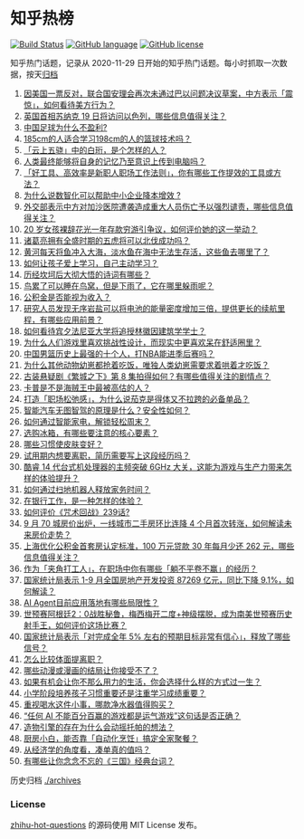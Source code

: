# 知乎热榜
[![Build Status](https://github.com/ToWeLong/zhihu-hot-questions/workflows/CI/badge.svg)](https://github.com/ToWeLong/zhihu-hot-questions/actions)
[![GitHub language](https://img.shields.io/badge/language-golang-orange.svg)](https://golang.org/)
[![GitHub license](https://img.shields.io/github/license/ToWeLong/zhihu-hot-questions)](https://github.com/ToWeLong/zhihu-hot-questions/blob/main/LICENSE)

知乎热门话题，记录从 2020-11-29 日开始的知乎热门话题。每小时抓取一次数据，按天[归档](./archives)

<!-- BEGIN -->

1. [因美国一票反对，联合国安理会再次未通过巴以问题决议草案，中方表示「震惊」，如何看待美方行为？](https://www.zhihu.com/question/626784641)
1. [英国首相苏纳克 19 日将访问以色列，哪些信息值得关注？](https://www.zhihu.com/question/626793210)
1. [中国足球为什么不盈利?](https://www.zhihu.com/question/626642675)
1. [185cm的人适合学习198cm的人的篮球技术吗？](https://www.zhihu.com/question/624989063)
1. [「云上五骁」中的白珩，是个怎样的人？](https://www.zhihu.com/question/626484145)
1. [人类最终能够将自身的记忆乃至意识上传到电脑吗？](https://www.zhihu.com/question/625115952)
1. [「好工具、高效率是新职人职场工作法则」，你有哪些工作提效的工具或方法？](https://www.zhihu.com/question/626648705)
1. [为什么说数智化可以帮助中小企业降本增效 ?](https://www.zhihu.com/question/621666504)
1. [外交部表示中方对加沙医院遭袭造成重大人员伤亡予以强烈谴责，哪些信息值得关注？](https://www.zhihu.com/question/626702237)
1. [20 岁女孩裸辞花光一年存款穷游引争议，如何评价她的这一举动？](https://www.zhihu.com/question/626456390)
1. [诸葛亮拥有全盛时期的五虎将可以北伐成功吗？](https://www.zhihu.com/question/611330392)
1. [黄河每天将鱼冲入大海，淡水鱼在海中无法生存活，这些鱼去哪里了？](https://www.zhihu.com/question/626045818)
1. [如何让孩子爱上学习，自己主动学习？](https://www.zhihu.com/question/623566080)
1. [历经坎坷后大彻大悟的诗词有哪些？](https://www.zhihu.com/question/625589495)
1. [鸟累了可以睡在鸟窝，但是下雨了，它在哪里躲雨呢？](https://www.zhihu.com/question/536554817)
1. [公积金是否能视为收入？](https://www.zhihu.com/question/23917578)
1. [研究人员发现无序岩盐可以将电池的能量密度增加三倍，提供更长的续航里程，有哪些应用前景？](https://www.zhihu.com/question/626666314)
1. [如何看待宾夕法尼亚大学将追授林徽因建筑学学士？](https://www.zhihu.com/question/626465321)
1. [为什么人们游戏里喜欢挑战性设计，而现实中更喜欢呆在舒适圈里？](https://www.zhihu.com/question/616225074)
1. [中国男篮历史上最强的十个人，打NBA能进季后赛吗？](https://www.zhihu.com/question/625448405)
1. [为什么其他动物幼崽都抢着吃饭，唯独人类幼崽需要求着哄着才吃饭？](https://www.zhihu.com/question/620889402)
1. [古装悬疑剧《繁城之下》第 8 集拍得如何？有哪些值得关注的剧情点？](https://www.zhihu.com/question/626694902)
1. [卡普是不是海贼王中最被高估的人？](https://www.zhihu.com/question/372118524)
1. [打造「职场松弛感」，为什么说茄克是得体又不拉跨的必备单品？](https://www.zhihu.com/question/622203935)
1. [智能汽车无图智驾的原理是什么？安全性如何？](https://www.zhihu.com/question/625263816)
1. [如何通过智能家电，解锁轻松周末？](https://www.zhihu.com/question/622988182)
1. [选购冰箱，有哪些要注意的核心要素？](https://www.zhihu.com/question/622988207)
1. [哪些习惯使皮肤变好？](https://www.zhihu.com/question/576198961)
1. [试用期内想要离职，简历需要写上这段经历吗？](https://www.zhihu.com/question/622554028)
1. [酷睿 14 代台式机处理器的主频突破 6GHz 大关，这能为游戏与生产力带来怎样的体验提升？](https://www.zhihu.com/question/626647343)
1. [如何通过扫地机器人释放家务时间？](https://www.zhihu.com/question/622988096)
1. [在银行工作，是一种怎样的体验？](https://www.zhihu.com/question/622550025)
1. [如何评价《咒术回战》239话?](https://www.zhihu.com/question/626644879)
1. [9 月 70 城房价出炉，一线城市二手房环比连降 4 个月首次转涨，如何解读未来房价走势？](https://www.zhihu.com/question/626794659)
1. [上海优化公积金首套房认定标准，100 万元贷款 30 年每月少还 262 元，哪些信息值得关注？](https://www.zhihu.com/question/626709921)
1. [作为「夹角打工人」，在职场中你有哪些「躺不平卷不赢」的经历？](https://www.zhihu.com/question/626488929)
1. [国家统计局表示 1-9 月全国房地产开发投资 87269 亿元，同比下降 9.1%，如何解读？](https://www.zhihu.com/question/626627687)
1. [AI Agent目前应用落地有哪些局限性？](https://www.zhihu.com/question/624354739)
1. [世预赛阿根廷2：0战胜秘鲁，梅西梅开二度+神级摆脱，成为南美世预赛历史射手王，如何评价这场比赛？](https://www.zhihu.com/question/626640184)
1. [国家统计局表示「对完成全年 5% 左右的预期目标非常有信心」，释放了哪些信号？](https://www.zhihu.com/question/626635184)
1. [怎么比较体面提离职？](https://www.zhihu.com/question/626451189)
1. [哪些动漫或漫画的结局让你接受不了？](https://www.zhihu.com/question/625447381)
1. [如果有机会让你不那么用力的生活，你会选择什么样的方式过一生？](https://www.zhihu.com/question/626661047)
1. [小学阶段培养孩子习惯重要还是注重学习成绩重要？](https://www.zhihu.com/question/625207465)
1. [重视喝水这件小事，哪款净水器值得购买？](https://www.zhihu.com/question/622988062)
1. [“任何 AI 不能百分百赢的游戏都是运气游戏”这句话是否正确？](https://www.zhihu.com/question/623271379)
1. [造物引擎的存在为什么会动摇托帕的想法？](https://www.zhihu.com/question/626639169)
1. [厨房小白，能否靠「自动化烹饪」搞定全家聚餐？](https://www.zhihu.com/question/626545285)
1. [从经济学的角度看，凑单真的值吗？](https://www.zhihu.com/question/626112420)
1. [有哪些让你念念不忘的《三国》经典台词？](https://www.zhihu.com/question/291418125)

<!-- END -->

历史归档 [./archives](./archives)


### License
[zhihu-hot-questions](https://github.com/towelong/zhihu-hot-questions) 的源码使用 MIT License 发布。